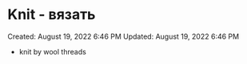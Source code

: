# Knit - вязать

Created: August 19, 2022 6:46 PM
Updated: August 19, 2022 6:46 PM

- knit by wool threads